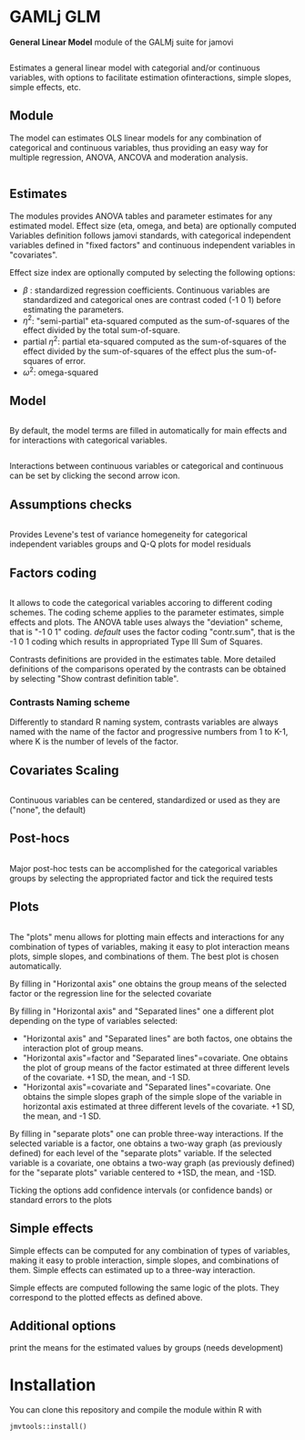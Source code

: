 # GAMLj GLM

**General Linear Model** module of the GALMj suite for jamovi

<img src="i1.png" class="img-responsive" alt="">

Estimates a general linear model with categorial and/or continuous variables, with options to facilitate estimation ofinteractions, simple slopes, simple effects, etc.

## Module
The model can estimates OLS linear models for any combination of categorical and continuous variables, thus providing an easy way for multiple regression, ANOVA, ANCOVA and moderation analysis. 

<img src="i2.png" class="img-responsive" alt="">

## Estimates
The modules provides ANOVA tables and parameter estimates for any estimated model. Effect size (eta, omega, and beta) are optionally computed
Variables definition follows jamovi standards, with categorical independent variables defined in "fixed factors" and continuous independent variables in "covariates".

Effect size index are optionally computed by selecting the following options:

  - $\beta$ : standardized regression coefficients. Continuous variables are standardized and categorical ones are contrast coded (-1 0 1) before estimating the parameters.
  - $\eta^2$: "semi-partial" eta-squared computed as the sum-of-squares of the effect divided by the total sum-of-square.
  - partial $\eta^2$: partial eta-squared computed as the sum-of-squares of the effect divided by the  sum-of-squares of the effect plus the sum-of-squares of error.
  - $\omega^2$: omega-squared 

## Model 
<img src="i3.png" class="img-responsive" alt="">

By default, the model terms are filled in automatically for main effects and for interactions with categorical variables. 

<img src="i4.png" class="img-responsive" alt="">

Interactions between continuous variables or categorical and continuous can be set by clicking the second arrow icon.

## Assumptions checks

<img src="i5.png" class="img-responsive" alt="">

Provides Levene's test of variance homegeneity for categorical independent variables groups and Q-Q plots for model residuals

## Factors coding
<img src="i6.png" class="img-responsive" alt="">

It allows to code the categorical variables accoring to different coding schemes. The coding scheme applies to the parameter estimates, simple effects and plots. The ANOVA table uses always the "deviation" scheme, that is "-1 0 1" coding. _default_ uses the factor coding "contr.sum", that is the -1 0 1 coding which results in appropriated Type III Sum of Squares.

Contrasts definitions are provided in the estimates table. More detailed definitions of the comparisons operated by the contrasts can be obtained by selecting "Show contrast definition table". 

### Contrasts Naming scheme
Differently to standard R naming system, contrasts variables are always named with the name of the factor and progressive numbers from 1 to K-1, where K is the number of levels of the factor.

## Covariates Scaling
<img src="i7.png" class="img-responsive" alt="">

Continuous variables can be centered, standardized or used as they are ("none", the default)



## Post-hocs
<img src="i8.png" class="img-responsive" alt="">

Major post-hoc tests can be accomplished for the categorical variables groups by selecting the appropriated factor and tick the required tests

## Plots
<img src="i9.png" class="img-responsive" alt="">

The "plots" menu allows for plotting  main effects and interactions for any combination of types of variables, 
making it easy to plot interaction means plots, simple slopes, and combinations of them. The best plot is chosen automatically.

By filling in "Horizontal axis" one obtains the group means of the selected factor or the regression line for the selected covariate

By filling in "Horizontal axis" and "Separated lines" one a different plot depending on the type of variables selected:
  - "Horizontal axis" and "Separated lines" are both factos, one obtains the interaction plot of group means.
  - "Horizontal axis"=factor and "Separated lines"=covariate. One obtains the plot of group means of the factor estimated at three different levels of the covariate. +1 SD, the mean, and -1 SD.
  - "Horizontal axis"=covariate and "Separated lines"=covariate. One obtains the simple slopes graph of the simple slope of the variable in horizontal axis estimated at three different levels of the covariate. +1 SD, the mean, and -1 SD.
  
By filling in "separate plots" one can proble three-way interactions. If the selected variable is a factor, one obtains a two-way graph (as previously defined) for each level of the "separate plots" variable. If the selected variable is a covariate, one obtains a two-way graph (as previously defined) for the "separate plots" variable centered to +1SD, the mean, and -1SD.

Ticking the options add confidence intervals (or confidence bands) or standard errors to the plots

## Simple effects
Simple effects can be computed for any combination of types of variables, 
making it easy to proble interaction, simple slopes, and combinations of them. 
Simple effects can estimated  up to a three-way interaction.

Simple effects are computed following the same logic of the plots. They correspond to the plotted effects as defined above.

## Additional options

print the means for the estimated values by groups (needs development)

# Installation

You can clone this repository and compile the module within R with 

``` jmvtools::install() ```


